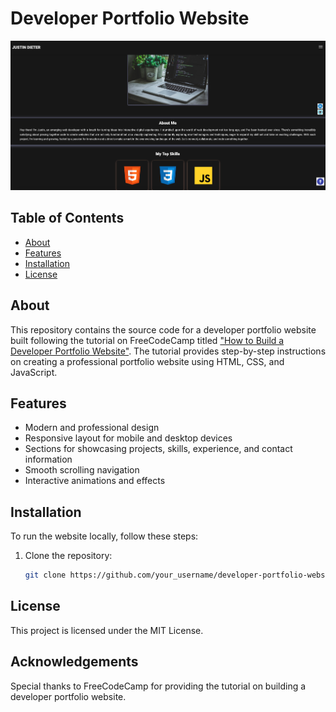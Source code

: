 # Developer Portfolio Website

![alt text](assets/images/PortfolioWebsite.png)

## Table of Contents

- [About](#about)
- [Features](#features)
- [Installation](#installation)
- [License](#license)

## About

This repository contains the source code for a developer portfolio website built following the tutorial on FreeCodeCamp titled ["How to Build a Developer Portfolio Website"](https://www.freecodecamp.org/news/how-to-build-a-developer-portfolio-website/). The tutorial provides step-by-step instructions on creating a professional portfolio website using HTML, CSS, and JavaScript.

## Features

- Modern and professional design
- Responsive layout for mobile and desktop devices
- Sections for showcasing projects, skills, experience, and contact information
- Smooth scrolling navigation
- Interactive animations and effects

## Installation

To run the website locally, follow these steps:

1. Clone the repository:

   ```bash
   git clone https://github.com/your_username/developer-portfolio-website.git

## License

This project is licensed under the MIT License.

## Acknowledgements

Special thanks to FreeCodeCamp for providing the tutorial on building a developer portfolio website.
